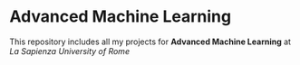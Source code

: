 # Advanced Machine Learning

This repository includes all my projects for **Advanced Machine Learning** at *La Sapienza University of Rome*
